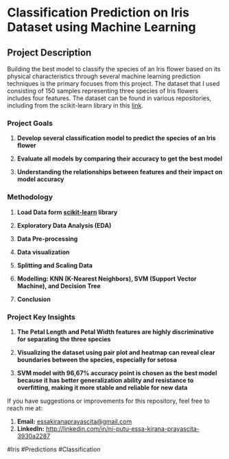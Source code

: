 # Classification Prediction on Iris Dataset using Machine Learning



## Project Description
Building the best model to classify the species of an Iris flower based on its physical characteristics through several machine learning prediction techniques is the primary focuses from this project. The dataset that I used consisting of 150 samples representing three species of Iris flowers includes four features. The dataset can be found in various repositories, including from the scikit-learn library in this [link](https://scikit-learn.org/1.5/modules/generated/sklearn.datasets.load_iris.html#sklearn.datasets.load_iris). 


### Project Goals
1. **Develop several classification model to predict the species of an Iris flower**

2. **Evaluate all models by comparing their accuracy to get the best model**

3. **Understanding the relationships between features and their impact on model accuracy**


### Methodology
1. **Load Data form [scikit-learn](https://scikit-learn.org/1.5/modules/generated/sklearn.datasets.load_iris.html#sklearn.datasets.load_iris) library**

2. **Exploratory Data Analysis (EDA)**

3. **Data Pre-processing**

4. **Data visualization**

5. **Splitting and Scaling Data**

6. **Modelling: KNN (K-Nearest Neighbors), SVM (Support Vector Machine), and Decision Tree**

7. **Conclusion**



### Project Key Insights
1. **The Petal Length and Petal Width features are highly discriminative for separating the three species**

2. **Visualizing the dataset using pair plot and heatmap can reveal clear boundaries between the species, especially for setosa**

3. **SVM model with 96,67% accuracy point is chosen as the best model because it has better generalization ability and resistance to overfitting, making it more stable and reliable for new data**



If you have suggestions or improvements for this repository, feel free to reach me at:
1. **Email:** essakiranaprayascita@gmail.com
2. **LinkedIn:** http://linkedin.com/in/ni-putu-essa-kirana-prayascita-3930a2287

#Iris #Predictions #Classification

